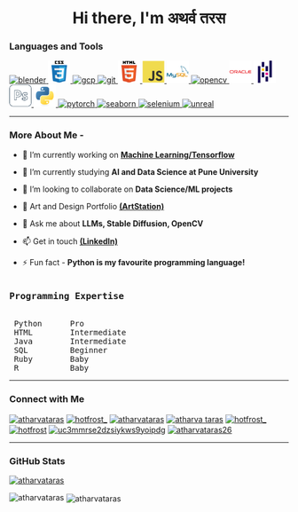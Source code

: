 <h1 align="center">Hi there, I'm अथर्व तरस</h1>


<h3 align="left">Languages and Tools</h3>

<p align="left"> <a href="https://www.blender.org/" target="_blank" rel="noreferrer"> <img src="https://download.blender.org/branding/community/blender_community_badge_white.svg" alt="blender" width="40" height="40"/> </a> <a href="https://www.w3schools.com/css/" target="_blank" rel="noreferrer"> <img src="https://raw.githubusercontent.com/devicons/devicon/master/icons/css3/css3-original-wordmark.svg" alt="css3" width="40" height="40"/> </a> <a href="https://cloud.google.com" target="_blank" rel="noreferrer"> <img src="https://www.vectorlogo.zone/logos/google_cloud/google_cloud-icon.svg" alt="gcp" width="40" height="40"/> </a> <a href="https://git-scm.com/" target="_blank" rel="noreferrer"> <img src="https://www.vectorlogo.zone/logos/git-scm/git-scm-icon.svg" alt="git" width="40" height="40"/> </a> <a href="https://www.w3.org/html/" target="_blank" rel="noreferrer"> <img src="https://raw.githubusercontent.com/devicons/devicon/master/icons/html5/html5-original-wordmark.svg" alt="html5" width="40" height="40"/> </a> <a href="https://developer.mozilla.org/en-US/docs/Web/JavaScript" target="_blank" rel="noreferrer"> <img src="https://raw.githubusercontent.com/devicons/devicon/master/icons/javascript/javascript-original.svg" alt="javascript" width="40" height="40"/> </a> <a href="https://www.mysql.com/" target="_blank" rel="noreferrer"> <img src="https://raw.githubusercontent.com/devicons/devicon/master/icons/mysql/mysql-original-wordmark.svg" alt="mysql" width="40" height="40"/> </a> <a href="https://opencv.org/" target="_blank" rel="noreferrer"> <img src="https://www.vectorlogo.zone/logos/opencv/opencv-icon.svg" alt="opencv" width="40" height="40"/> </a> <a href="https://www.oracle.com/" target="_blank" rel="noreferrer"> <img src="https://raw.githubusercontent.com/devicons/devicon/master/icons/oracle/oracle-original.svg" alt="oracle" width="40" height="40"/> </a> <a href="https://pandas.pydata.org/" target="_blank" rel="noreferrer"> <img src="https://raw.githubusercontent.com/devicons/devicon/2ae2a900d2f041da66e950e4d48052658d850630/icons/pandas/pandas-original.svg" alt="pandas" width="40" height="40"/> </a> <a href="https://www.photoshop.com/en" target="_blank" rel="noreferrer"> <img src="https://raw.githubusercontent.com/devicons/devicon/master/icons/photoshop/photoshop-line.svg" alt="photoshop" width="40" height="40"/> </a> <a href="https://www.python.org" target="_blank" rel="noreferrer"> <img src="https://raw.githubusercontent.com/devicons/devicon/master/icons/python/python-original.svg" alt="python" width="40" height="40"/> </a> <a href="https://pytorch.org/" target="_blank" rel="noreferrer"> <img src="https://www.vectorlogo.zone/logos/pytorch/pytorch-icon.svg" alt="pytorch" width="40" height="40"/> </a> <a href="https://seaborn.pydata.org/" target="_blank" rel="noreferrer"> <img src="https://seaborn.pydata.org/_images/logo-mark-lightbg.svg" alt="seaborn" width="40" height="40"/> </a> <a href="https://www.selenium.dev" target="_blank" rel="noreferrer"> <img src="https://raw.githubusercontent.com/detain/svg-logos/780f25886640cef088af994181646db2f6b1a3f8/svg/selenium-logo.svg" alt="selenium" width="40" height="40"/> </a> <a href="https://unrealengine.com/" target="_blank" rel="noreferrer"> <img src="https://raw.githubusercontent.com/kenangundogan/fontisto/036b7eca71aab1bef8e6a0518f7329f13ed62f6b/icons/svg/brand/unreal-engine.svg" alt="unreal" width="40" height="40"/> </a> </p>

---
<h3 align="left">More About Me - </h3>

- 🔭 I’m currently working on **[Machine Learning/Tensorflow](https://github.com/AtharvaTaras/ML-Projects)**

- 🌱 I’m currently studying **AI and Data Science at Pune University**

- 👯 I’m looking to collaborate on **Data Science/ML projects**

- 🎨 Art and Design Portfolio **[(ArtStation)](https://www.artstation.com/hotfrost)**

- 💬 Ask me about **LLMs, Stable Diffusion, OpenCV**

- 📫 Get in touch **[(LinkedIn)](https://www.linkedin.com/in/atharvataras/)**

- ⚡ Fun fact - **Python is my favourite programming language!**

  
<pre>
<h3 align="left">Programming Expertise </h3>
 Python      Pro  
 HTML        Intermediate  
 Java        Intermediate  
 SQL         Beginner  
 Ruby        Baby  
 R           Baby  
</pre>  
___

<h3 align="left">Connect with Me</h3>
<p align="left">

<a href="https://linkedin.com/in/atharvataras" target="blank"><img align="center" src="https://raw.githubusercontent.com/rahuldkjain/github-profile-readme-generator/master/src/images/icons/Social/linked-in-alt.svg" alt="atharvataras" height="30" width="40" /></a>
<a href="https://twitter.com/hotfrost_" target="blank"><img align="center" src="https://raw.githubusercontent.com/rahuldkjain/github-profile-readme-generator/master/src/images/icons/Social/twitter.svg" alt="hotfrost_" height="30" width="40" /></a>
<a href="https://kaggle.com/atharvataras" target="blank"><img align="center" src="https://raw.githubusercontent.com/rahuldkjain/github-profile-readme-generator/master/src/images/icons/Social/kaggle.svg" alt="atharvataras" height="30" width="40" /></a>
<a href="https://fb.com/atharva taras" target="blank"><img align="center" src="https://raw.githubusercontent.com/rahuldkjain/github-profile-readme-generator/master/src/images/icons/Social/facebook.svg" alt="atharva taras" height="30" width="40" /></a>
<a href="https://instagram.com/hotfrost_" target="blank"><img align="center" src="https://raw.githubusercontent.com/rahuldkjain/github-profile-readme-generator/master/src/images/icons/Social/instagram.svg" alt="hotfrost_" height="30" width="40" /></a>
<a href="https://www.behance.net/hotfrost" target="blank"><img align="center" src="https://raw.githubusercontent.com/rahuldkjain/github-profile-readme-generator/master/src/images/icons/Social/behance.svg" alt="hotfrost" height="30" width="40" /></a>
<a href="https://www.youtube.com/c/uc3mmrse2dzsiykws9yoipdg" target="blank"><img align="center" src="https://raw.githubusercontent.com/rahuldkjain/github-profile-readme-generator/master/src/images/icons/Social/youtube.svg" alt="uc3mmrse2dzsiykws9yoipdg" height="30" width="40" /></a>
<a href="https://www.hackerrank.com/atharvataras26" target="blank"><img align="center" src="https://raw.githubusercontent.com/rahuldkjain/github-profile-readme-generator/master/src/images/icons/Social/hackerrank.svg" alt="atharvataras26" height="30" width="40" /></a>
</p>

___
<h3 align="left">GitHub Stats</h3>

<p align="left"> <a href="https://github.com/ryo-ma/github-profile-trophy"><img src="https://github-profile-trophy.vercel.app/?username=atharvataras&theme=oldie" alt="atharvataras" /></a> </p>

<p><img align="left" src="https://github-readme-stats.vercel.app/api/top-langs?username=atharvataras&show_icons=true&locale=en&theme=dark&private=true" alt="atharvataras" /></p>

<p>&nbsp;<img align="center" src="https://github-readme-stats.vercel.app/api?username=atharvataras&show_icons=true&locale=en&theme=dark"" alt="atharvataras" /></p>


<!---
AtharvaTaras/AtharvaTaras is a ✨ special ✨ repository because its `README.md` (this file) appears on your GitHub profile.
You can click the Preview link to take a look at your changes.
--->
